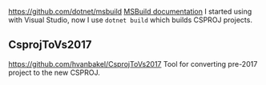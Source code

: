 https://github.com/dotnet/msbuild
[MSBuild documentation](https://learn.microsoft.com/en-us/visualstudio/msbuild/?view=vs-2022)
I started using with Visual Studio, now I use `dotnet build` which builds CSPROJ projects.
## CsprojToVs2017
https://github.com/hvanbakel/CsprojToVs2017
Tool for converting pre-2017 project to the new CSPROJ.